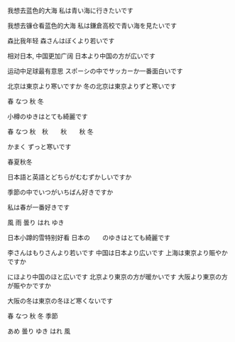 我想去蓝色的大海
私は青い海に行きたいです


我想去镰仓看蓝色的大海
私は鎌倉高校で青い海を見たいです

森比我年轻
森さんはぼくより若いです


相对日本, 中国更加广阔
日本より中国の方が広いです


运动中足球最有意思
スポーシの中でサッカーか一番面白いです   

北京は東京より寒いですか
冬の北京は東京よりずと寒いです

春
なつ
秋
冬

小樽のゆきはとても綺麗です

春
なつ
秋　秋　　秋　　秋
冬

かまく
ずっと寒いです

春夏秋冬

日本語と英語とどちらがむむずかしいですか


季節の中でいつがいちばん好きですか

私は春が一番好きです



風
雨
曇り
はれ
ゆき

日本小蹲的雪特别好看
日本の　　のゆきはとても綺麗です


李さんはもりさんより若いです
中国は日本より広いです
上海は東京より賑やかですか

にほより中国のほと広いです
北京より東京の方が暖かいです
大阪より東京の方が賑やかですか

大阪の冬は東京の冬ほど寒くないです

春
なつ
秋
冬
季節

あめ
曇り
ゆき
はれ
風
